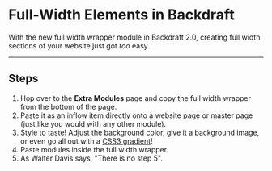 # Full-Width Elements in Backdraft

With the new full width wrapper module in Backdraft 2.0, creating full width sections of your website just got *too* easy.

---

## Steps

1. Hop over to the **Extra Modules** page and copy the full width wrapper from the bottom of the page.
2. Paste it as an inflow item directly onto a website page or master page (just like you would with any other module).
3. Style to taste! Adjust the background color, give it a background image, or even go all out with a [CSS3 gradient](http://actionsforge.com/actions/css3-gradients)!
4. Paste modules inside the full width wrapper.
5. As Walter Davis says, "There is no step 5".
